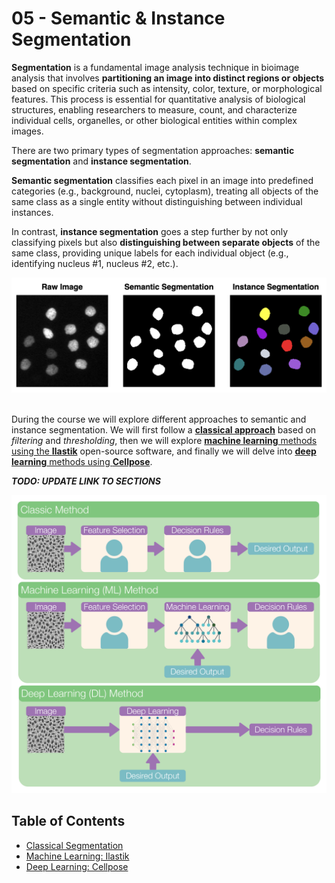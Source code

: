 # <strong>05</strong> - <i class="fa-solid fa-disease"></i> Semantic & Instance Segmentation

**Segmentation** is a fundamental image analysis technique in bioimage analysis that involves **partitioning an image into distinct regions or objects** based on specific criteria such as intensity, color, texture, or morphological features. This process is essential for quantitative analysis of biological structures, enabling researchers to measure, count, and characterize individual cells, organelles, or other biological entities within complex images.

There are two primary types of segmentation approaches: **semantic segmentation** and **instance segmentation**.

**Semantic segmentation** classifies each pixel in an image into predefined categories (e.g., background, nuclei, cytoplasm), treating all objects of the same class as a single entity without distinguishing between individual instances.

In contrast, **instance segmentation** goes a step further by not only classifying pixels but also **distinguishing between separate objects** of the same class, providing unique labels for each individual object (e.g., identifying nucleus #1, nucleus #2, etc.).

<div align="center"> <img src="../../_static/images/seg.png" alt="Ilastik Logo" width="700"> </div><br>

During the course we will explore different approaches to semantic and instance segmentation. We will first follow a [**classical approach**](./classic/classic.md) based on *filtering* and *thresholding*, then we will explore [**machine learning** methods using the **Ilastik**](./machine_learning/machine_learning_with_ilastik.md) open-source software, and finally we will delve into [**deep learning** methods using **Cellpose**](./deep_learning/deep_learning_with_cellpose.md).

***TODO: UPDATE LINK TO SECTIONS***

<div align="center"> <img src="../../_static/images/seg_methods.png" alt="Ilastik Logo" width="700"> </div>

## Table of Contents

- [Classical Segmentation](./classic/classic.md)
- [Machine Learning: Ilastik](./machine_learning/machine_learning_with_ilastik.md)
- [Deep Learning: Cellpose](./deep_learning/deep_learning_with_cellpose.md)

